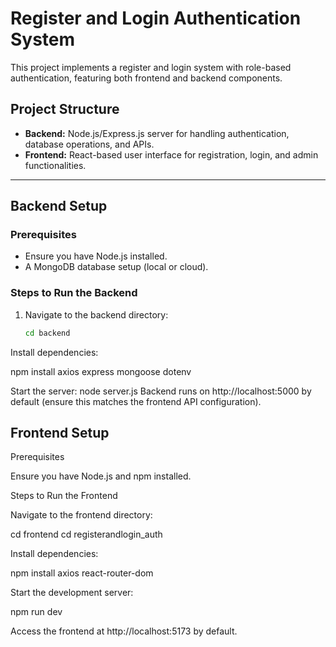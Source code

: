 # Register and Login Authentication System

This project implements a register and login system with role-based authentication, featuring both frontend and backend components.

## Project Structure

- **Backend:** Node.js/Express.js server for handling authentication, database operations, and APIs.
- **Frontend:** React-based user interface for registration, login, and admin functionalities.

---

## Backend Setup

### Prerequisites
- Ensure you have Node.js installed.
- A MongoDB database setup (local or cloud).

### Steps to Run the Backend
1. Navigate to the backend directory:
   ```bash
   cd backend

Install dependencies:

npm install axios express mongoose dotenv

Start the server:
node server.js
Backend runs on http://localhost:5000 by default (ensure this matches the frontend API configuration).


## Frontend Setup

Prerequisites

Ensure you have Node.js and npm installed.

Steps to Run the Frontend

Navigate to the frontend directory:

cd frontend
cd registerandlogin_auth

Install dependencies:

npm install axios react-router-dom

Start the development server:

npm run dev

Access the frontend at http://localhost:5173 by default.


